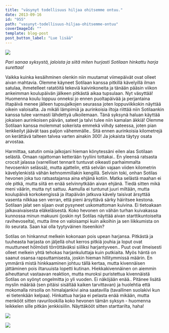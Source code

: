 ```yaml
---
title: "väsynyt todellisuus hiljaa ohitsemme ontuu."
date: 2013-09-16
id: "955"
path: "vasynyt-todellisuus-hiljaa-ohitsemme-ontuu"
coverImageId: ""
template: blog-post
post_button_label: "Lue lisää"
---
```


[![](/images/jalat.jpg)](http://2.bp.blogspot.com/-fosS_n_ZWB4/UjdXO6NAOPI/AAAAAAAAG0k/Be7IG9r0S9w/s1600/jalat.jpg)

_Pari sanaa syksystä, jaloista ja siitä miten hurjasti Sotilaan hinkattu harja surettaa!_

Vaikka kuinka kesäihminen olenkin niin muutamat viimepäivät ovat olleet aivan mahtavia. Olemme käyneet Sotilaan kanssa pitkillä kävelyillä ilman satulaa, ihmetelleet ratatöitä tekeviä kaivinkoneita ja tänään pääsin viikon ankeimman koulupäivän jälkeen pitkästä aikaa tupsulaan. Nyt väsyttää! Huomenna koulu loppuu onneksi jo ennen puoltapäivää ja perjantaina iltapäivä menee jälleen tupsujalkojen seurassa joten loppuviikkokin näyttää oikein valoisalta. Ja mikäli lämpimiä ja aurinkoisia iltoja riittää niin Sotilaankin kanssa tulee varmasti lähdettyä ulkoilemaan. Tänä syksynä haluan käyttää jokaisen aurinkoisen päivän, sateet ja talvi tulee niin kamalan äkkiä! Olemme Sotilaan kanssa molemmat sokerista emmekä viihdy sateessa, joten pian lenkkeilyt jäävät taas paljon vähemmälle.. Sitä ennen aurinkoisia kilometrejä on kerättävä talteen talvea varten ainakin 300! Ja jokaista täytyy osata arvostaa.

Harmittaa, satutin omia jalkojani hieman könytessäni eilen alas Sotilaan selästä. Omaan rajattoman ketterään tyyliini tottakai.. En yleensä ratsasta crocsit jalassa (varrelliset tennarit tuntuvat oikeasti parhaimmalta hevosenkin selässä), mutta ajattelin, että selviän vajaan viiden kilometrin kävelylenkistä vähän kehnommillakin kengillä. Selvisin toki, onhan Sotilas hevonen joka tuo ratsastajansa aina ehjänä kotiin. Matka selästä maahan ei ole pitkä, mutta siitä en enää selvinnytkään aivan ehjänä. Tiedä sitten mikä meni väärin, mutta nyt sattuu. Aamulla ei tuntunut juuri miltään, mutta koulupäivä korkokengissä ja iltapäivän jatkuva kävely taisivat ärsyttää vasenta nilkkaa sen verran, että pieni ärsyttävä särky häiritsee kestona. Sotilaan jalat sen sijaan ovat pysyneet uskomattoman kuivina. Ei tietoakaan jalkavaivaisesta eläkeläisestä. Koko hevonen on vähän turhan kuivakassa kunnossa minun makuuni (joskin nyt Sotilas näyttää aivan starttikuntoiselta ravihevoselta), mutta ilme on valoisampi kuin aikoihin ja sen liikkumista on ilo seurata. Saan kai olla tyytyväinen itseenikin?

Sotilas on hinkannut melkein kokonaan pois upean harjansa. Pitkästä ja tuuheasta harjasta on jäljellä ohut kerros pitkiä jouhia ja loput ovat muuttuneet hölmösti törröttäväksi siiliksi harjantyveen.. Puut ovat ilmeisesti olleet melkein yhtä tehokas harjankuluttaja kuin putkiaita. Myös häntä on saanut osansa rapsuttamisesta, joskin hieman hillitymmissä määrin. En ymmärrä mistä hinkkaaminen johtuu tällä kertaa, mutta kivennäisen jättäminen pois iltaruuista lopetti kutinan. Hiekkakivennäinen on aiemmin aiheuttanut vastaavan reaktion, mutta muroksi puristettua kivennäistä Sotilas on syönyt ongelmitta jo yli vuoden. Ei näköjään enää.. Pitänee lisätä myslin määrää (sen pitäisi sisältää kaiken tarvittavan) ja huolehtia että mokomalla nirsolla on himalajankivi aina saatavilla (tavallinen suolakivi kun  ei tietenkään kelpaa). Hinkattua harjaa ei pelasta enää mikään, mutta menkööt sitten ravurilookilla koko hevonen tämän syksyn - huomenna leikkelen sille pitkän jenkkisiilin. Näyttäkööt sitten starttarilta, haha!

[![](/images/ak.jpg)](http://2.bp.blogspot.com/-H7VlmKABJME/UjdqqgaWPdI/AAAAAAAAG1A/y1cm9cyIJoU/s1600/ak.jpg)

[![](/images/naama.jpg)](http://1.bp.blogspot.com/-zlrM9F7Yih4/UjdXPYrqf7I/AAAAAAAAG00/3yr-qhrXIwc/s1600/naama.jpg)
